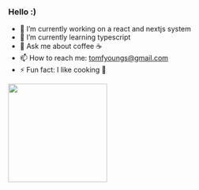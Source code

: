 ### Hello :)

- 🔭 I’m currently working on a react and nextjs system
- 🌱 I’m currently learning typescript 
- 💬 Ask me about coffee ☕
- 📫 How to reach me: tomfyoungs@gmail.com
- ⚡ Fun fact: I like cooking 🍰
<img src="https://media2.giphy.com/media/13UZisxBxkjPwI/giphy.gif?cid=ecf05e47nc9ckuqyxivpfhzbulmen0e0gwhqxcgaacca64ae&rid=giphy.gif&ct=g" width="200"/>
